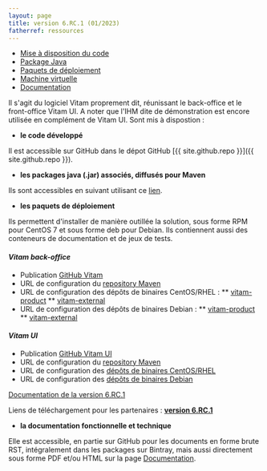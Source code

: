 ```yaml
---
layout: page
title: version 6.RC.1 (01/2023)
fatherref: ressources
---
```

* [Mise à disposition du code](#github)
* [Package Java](#java)
* [Paquets de déploiement](#déploiement)
* [Machine virtuelle](#vm)
* [Documentation](#doc)


Il s'agit du logiciel Vitam proprement dit, réunissant le back-office et le front-office Vitam UI. A noter que l'IHM dite de démonstration est encore utilisée en complément de Vitam UI. Sont mis à dispostion :

<a name="github"></a>
* **le code développé**

Il est accessible sur GitHub dans le dépot GitHub [{{ site.github.repo }}]({{ site.github.repo }}).

<a name="java"></a>
* **les packages java (.jar) associés, diffusés pour Maven**

Ils sont accessibles en suivant utilisant ce [lien](https://download.programmevitam.fr/vitam_repository/6.rc.1/mvn_repo/).

<a name="déploiement"></a>
* **les paquets de déploiement**

Ils permettent d'installer de manière outillée la solution, sous forme RPM pour CentOS 7 et sous forme deb pour Debian. Ils contiennent aussi des conteneurs de documentation et de jeux de tests.


#### *Vitam back-office*

- Publication [GitHub Vitam](https://github.com/ProgrammeVitam/vitam/tree/6.rc.1)
- URL de configuration du [repository Maven](https://download.programmevitam.fr/vitam_repository/6.rc.1/mvn_repo/) 
- URL de configuration des dépôts de binaires CentOS/RHEL :
    ** [vitam-product](https://download.programmevitam.fr/vitam_repository/6.rc.1/rpm/vitam-product/)
    ** [vitam-external](https://download.programmevitam.fr/vitam_repository/6.rc.1/rpm/vitam-external/)
- URL de configuration des dépôts de binaires Debian :
    ** [vitam-product](https://download.programmevitam.fr/vitam_repository/6.rc.1/deb/vitam-product/ )
    ** [vitam-external](https://download.programmevitam.fr/vitam_repository/6.rc.1/deb/vitam-external/)


#### *Vitam UI*

- Publication [GitHub Vitam UI](https://github.com/ProgrammeVitam/vitam-ui/tree/5.1)
- URL de configuration du [repository Maven](https://download.programmevitam.fr/vitamui/6.rc.1/mvn_repo/)
- URL de configuration des [dépôts de binaires CentOS/RHEL](https://download.programmevitam.fr/vitamui/6.rc.1/rpm/)
- URL de configuration des [dépôts de binaires Debian](https://download.programmevitam.fr/vitamui/6.rc.1/deb/)


[Documentation de la version 6.RC.1](https://www.programmevitam.fr/pages/documentation/)

Liens de téléchargement pour les partenaires :  [**version 6.RC.1**](https://support.programmevitam.fr/releases/6.rc.1/index.html)

<a name="doc"></a>  
* **la documentation fonctionnelle et technique**

Elle est accessible, en partie  sur GitHub pour les documents en forme brute RST, intégralement dans les packages sur Bintray, mais aussi directement sous forme PDF et/ou HTML sur la page [Documentation](/pages/documentation).